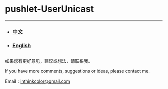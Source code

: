 # pushlet-UserUnicast 

---------------

- ### [中文](readme-zh.md)

- ### [English](readme-en.md)


## 


如果您有更好意见，建议或想法，请联系我。

If you have more comments, suggestions or ideas, please contact me.

Email：<inthinkcolor@gmail.com>